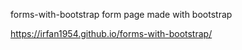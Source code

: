 forms-with-bootstrap
form page made with bootstrap

https://irfan1954.github.io/forms-with-bootstrap/
